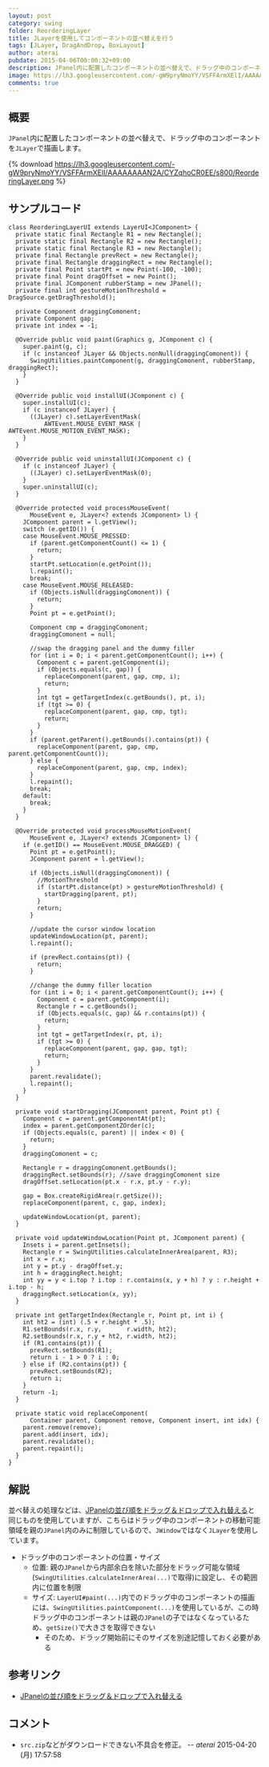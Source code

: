 ```yaml
---
layout: post
category: swing
folder: ReorderingLayer
title: JLayerを使用してコンポーネントの並べ替えを行う
tags: [JLayer, DragAndDrop, BoxLayout]
author: aterai
pubdate: 2015-04-06T00:00:32+09:00
description: JPanel内に配置したコンポーネントの並べ替えで、ドラッグ中のコンポーネントをJLayerで描画します。
image: https://lh3.googleusercontent.com/-gW9pryNmoYY/VSFFArmXElI/AAAAAAAAN2A/CYZqhoCR0EE/s800/ReorderingLayer.png
comments: true
---
```

## 概要
`JPanel`内に配置したコンポーネントの並べ替えで、ドラッグ中のコンポーネントを`JLayer`で描画します。

{% download https://lh3.googleusercontent.com/-gW9pryNmoYY/VSFFArmXElI/AAAAAAAAN2A/CYZqhoCR0EE/s800/ReorderingLayer.png %}

## サンプルコード
<pre class="prettyprint"><code>class ReorderingLayerUI extends LayerUI&lt;JComponent&gt; {
  private static final Rectangle R1 = new Rectangle();
  private static final Rectangle R2 = new Rectangle();
  private static final Rectangle R3 = new Rectangle();
  private final Rectangle prevRect = new Rectangle();
  private final Rectangle draggingRect = new Rectangle();
  private final Point startPt = new Point(-100, -100);
  private final Point dragOffset = new Point();
  private final JComponent rubberStamp = new JPanel();
  private final int gestureMotionThreshold = DragSource.getDragThreshold();

  private Component draggingComonent;
  private Component gap;
  private int index = -1;

  @Override public void paint(Graphics g, JComponent c) {
    super.paint(g, c);
    if (c instanceof JLayer &amp;&amp; Objects.nonNull(draggingComonent)) {
      SwingUtilities.paintComponent(g, draggingComonent, rubberStamp, draggingRect);
    }
  }

  @Override public void installUI(JComponent c) {
    super.installUI(c);
    if (c instanceof JLayer) {
      ((JLayer) c).setLayerEventMask(
          AWTEvent.MOUSE_EVENT_MASK | AWTEvent.MOUSE_MOTION_EVENT_MASK);
    }
  }

  @Override public void uninstallUI(JComponent c) {
    if (c instanceof JLayer) {
      ((JLayer) c).setLayerEventMask(0);
    }
    super.uninstallUI(c);
  }

  @Override protected void processMouseEvent(
      MouseEvent e, JLayer&lt;? extends JComponent&gt; l) {
    JComponent parent = l.getView();
    switch (e.getID()) {
    case MouseEvent.MOUSE_PRESSED:
      if (parent.getComponentCount() &lt;= 1) {
        return;
      }
      startPt.setLocation(e.getPoint());
      l.repaint();
      break;
    case MouseEvent.MOUSE_RELEASED:
      if (Objects.isNull(draggingComonent)) {
        return;
      }
      Point pt = e.getPoint();

      Component cmp = draggingComonent;
      draggingComonent = null;

      //swap the dragging panel and the dummy filler
      for (int i = 0; i &lt; parent.getComponentCount(); i++) {
        Component c = parent.getComponent(i);
        if (Objects.equals(c, gap)) {
          replaceComponent(parent, gap, cmp, i);
          return;
        }
        int tgt = getTargetIndex(c.getBounds(), pt, i);
        if (tgt &gt;= 0) {
          replaceComponent(parent, gap, cmp, tgt);
          return;
        }
      }
      if (parent.getParent().getBounds().contains(pt)) {
        replaceComponent(parent, gap, cmp, parent.getComponentCount());
      } else {
        replaceComponent(parent, gap, cmp, index);
      }
      l.repaint();
      break;
    default:
      break;
    }
  }

  @Override protected void processMouseMotionEvent(
      MouseEvent e, JLayer&lt;? extends JComponent&gt; l) {
    if (e.getID() == MouseEvent.MOUSE_DRAGGED) {
      Point pt = e.getPoint();
      JComponent parent = l.getView();

      if (Objects.isNull(draggingComonent)) {
        //MotionThreshold
        if (startPt.distance(pt) &gt; gestureMotionThreshold) {
          startDragging(parent, pt);
        }
        return;
      }

      //update the cursor window location
      updateWindowLocation(pt, parent);
      l.repaint();

      if (prevRect.contains(pt)) {
        return;
      }

      //change the dummy filler location
      for (int i = 0; i &lt; parent.getComponentCount(); i++) {
        Component c = parent.getComponent(i);
        Rectangle r = c.getBounds();
        if (Objects.equals(c, gap) &amp;&amp; r.contains(pt)) {
          return;
        }
        int tgt = getTargetIndex(r, pt, i);
        if (tgt &gt;= 0) {
          replaceComponent(parent, gap, gap, tgt);
          return;
        }
      }
      parent.revalidate();
      l.repaint();
    }
  }

  private void startDragging(JComponent parent, Point pt) {
    Component c = parent.getComponentAt(pt);
    index = parent.getComponentZOrder(c);
    if (Objects.equals(c, parent) || index &lt; 0) {
      return;
    }
    draggingComonent = c;

    Rectangle r = draggingComonent.getBounds();
    draggingRect.setBounds(r); //save draggingComonent size
    dragOffset.setLocation(pt.x - r.x, pt.y - r.y);

    gap = Box.createRigidArea(r.getSize());
    replaceComponent(parent, c, gap, index);

    updateWindowLocation(pt, parent);
  }

  private void updateWindowLocation(Point pt, JComponent parent) {
    Insets i = parent.getInsets();
    Rectangle r = SwingUtilities.calculateInnerArea(parent, R3);
    int x = r.x;
    int y = pt.y - dragOffset.y;
    int h = draggingRect.height;
    int yy = y &lt; i.top ? i.top : r.contains(x, y + h) ? y : r.height + i.top - h;
    draggingRect.setLocation(x, yy);
  }

  private int getTargetIndex(Rectangle r, Point pt, int i) {
    int ht2 = (int) (.5 + r.height * .5);
    R1.setBounds(r.x, r.y,       r.width, ht2);
    R2.setBounds(r.x, r.y + ht2, r.width, ht2);
    if (R1.contains(pt)) {
      prevRect.setBounds(R1);
      return i - 1 &gt; 0 ? i : 0;
    } else if (R2.contains(pt)) {
      prevRect.setBounds(R2);
      return i;
    }
    return -1;
  }

  private static void replaceComponent(
      Container parent, Component remove, Component insert, int idx) {
    parent.remove(remove);
    parent.add(insert, idx);
    parent.revalidate();
    parent.repaint();
  }
}
</code></pre>

## 解説
並べ替えの処理などは、[JPanelの並び順をドラッグ＆ドロップで入れ替える](https://ateraimemo.com/Swing/RearrangeOrderOfPanels.html)と同じものを使用していますが、こちらはドラッグ中のコンポーネントの移動可能領域を親の`JPanel`内のみに制限しているので、`JWindow`ではなく`JLayer`を使用しています。

- ドラッグ中のコンポーネントの位置・サイズ
    - 位置: 親の`JPanel`から内部余白を除いた部分をドラッグ可能な領域(`SwingUtilities.calculateInnerArea(...)`で取得)に設定し、その範囲内に位置を制限
    - サイズ: `LayerUI#paint(...)`内でのドラッグ中のコンポーネントの描画には、`SwingUtilities.paintComponent(...)`を使用しているが、この時ドラッグ中のコンポーネントは親の`JPanel`の子ではなくなっているため、`getSize()`で大きさを取得できない
        - そのため、ドラッグ開始前にそのサイズを別途記憶しておく必要がある

<!-- dummy comment line for breaking list -->

## 参考リンク
- [JPanelの並び順をドラッグ＆ドロップで入れ替える](https://ateraimemo.com/Swing/RearrangeOrderOfPanels.html)

<!-- dummy comment line for breaking list -->

## コメント
- `src.zip`などがダウンロードできない不具合を修正。 -- *aterai* 2015-04-20 (月) 17:57:58

<!-- dummy comment line for breaking list -->
